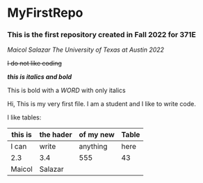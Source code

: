 # MyFirstRepo

### This is the first repository created in Fall 2022 for 371E

*Maicol Salazar The University of Texas at Austin 2022*

~~I do not like coding~~

***this is italics and bold***

This is bold with a _WORD_ with only italics

Hi, This is my very first file. I am a student and I like to write code.

I like tables:

| this is | the hader | of my new | Table| 
| --- | --- | --- | --- |
| I can | write | anything | here| 
| 2.3 | 3.4 | 555 | 43 | 
| Maicol | Salazar |
